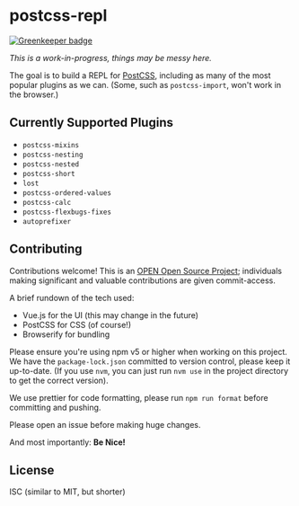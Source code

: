 # postcss-repl

[![Greenkeeper badge](https://badges.greenkeeper.io/RyanZim/postcss-repl.svg)](https://greenkeeper.io/)

_This is a work-in-progress, things may be messy here._

The goal is to build a REPL for [PostCSS](http://postcss.org/), including as many of the most popular plugins as we can. (Some, such as `postcss-import`, won't work in the browser.)

## Currently Supported Plugins

* `postcss-mixins`
* `postcss-nesting`
* `postcss-nested`
* `postcss-short`
* `lost`
* `postcss-ordered-values`
* `postcss-calc`
* `postcss-flexbugs-fixes`
* `autoprefixer`

## Contributing

Contributions welcome! This is an [OPEN Open Source Project](http://openopensource.org/); individuals making significant and valuable contributions are given commit-access.

A brief rundown of the tech used:

* Vue.js for the UI (this may change in the future)
* PostCSS for CSS (of course!)
* Browserify for bundling

Please ensure you're using npm v5 or higher when working on this project. We have the `package-lock.json` committed to version control, please keep it up-to-date. (If you use `nvm`, you can just run `nvm use` in the project directory to get the correct version).

We use prettier for code formatting, please run `npm run format` before committing and pushing.

Please open an issue before making huge changes.

And most importantly: **Be Nice!**

## License

ISC (similar to MIT, but shorter)
